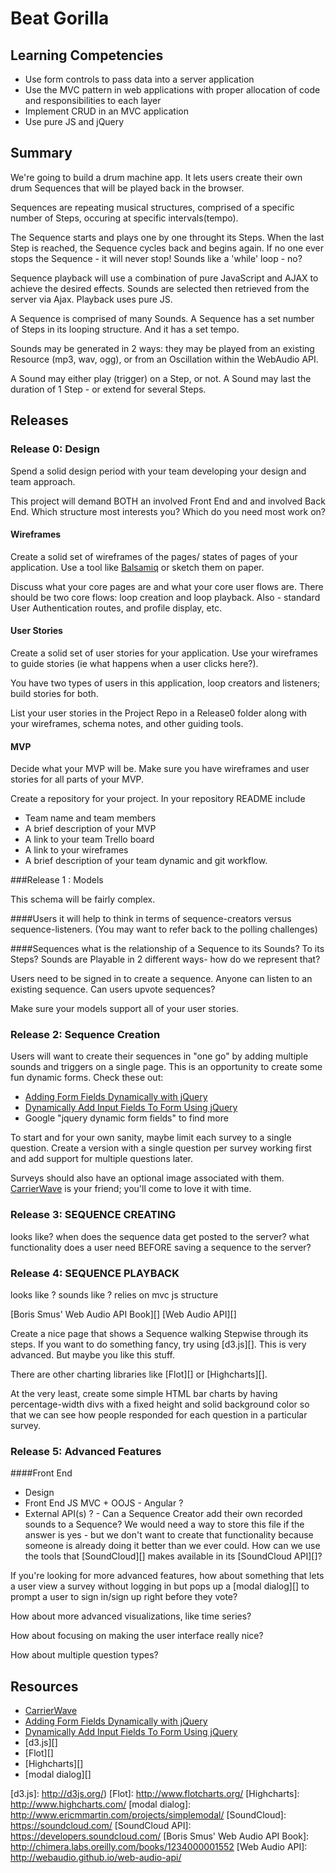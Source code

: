 # Beat Gorilla

## Learning Competencies

* Use form controls to pass data into a server application
* Use the MVC pattern in web applications with proper allocation of code and responsibilities to each layer
* Implement CRUD in an MVC application
* Use pure JS and jQuery

## Summary

We're going to build a drum machine app.
It lets users create their own drum Sequences that will be played back in the browser. 

Sequences are repeating musical structures, comprised of a specific number of Steps, occuring at specific intervals(tempo). 

The Sequence starts and plays one by one throught its Steps. When the last Step is reached, the Sequence cycles back and begins again. If no one ever stops the Sequence - it will never stop! 
Sounds like a 'while' loop - no?

Sequence playback will use a combination of pure JavaScript and AJAX to achieve the desired effects. Sounds are selected then retrieved from the server via Ajax. Playback uses pure JS. 

A Sequence is comprised of many Sounds. 
A Sequence has a set number of Steps in its looping structure. And it has a set tempo. 

Sounds may be generated in 2 ways: they may be played from an existing Resource (mp3, wav, ogg), or from an Oscillation within the WebAudio API. 

A Sound may either play (trigger) on a Step, or not. 
A Sound may last the duration of 1 Step - or extend for several Steps. 

## Releases

### Release 0: Design
Spend a solid design period with your team developing your design and team approach.

This project will demand BOTH an involved Front End and and involved Back End. Which structure most interests you? Which do you need most work on? 
 
#### Wireframes

Create a solid set of wireframes of the pages/ states of pages of your application.  Use a tool like [Balsamiq][balsamiq] or sketch them on paper.

Discuss what your core pages are and what your core user flows are.  There should be two core flows: loop creation and loop playback.
Also - standard User Authentication routes, and profile display, etc.

#### User Stories
Create a solid set of user stories for your application.  Use your wireframes to guide stories (ie what happens when a user clicks here?).

You have two types of users in this application, loop creators and listeners; build stories for both.

List your user stories in the Project Repo in a Release0 folder along with your wireframes, schema notes, and other guiding tools.

#### MVP
Decide what your MVP will be.  Make sure you have wireframes and user stories for all parts of your MVP.

Create a repository for your project. In your repository README include
  * Team name and team members
  * A brief description of your MVP
  * A link to your team Trello board
  * A link to your wireframes
  * A brief description of your team dynamic and git workflow.


###Release 1 : Models

This schema will be fairly complex. 

####Users
it will help to think in terms of sequence-creators versus sequence-listeners. (You may want to refer back to the polling challenges)

####Sequences
what is the relationship of a Sequence to its Sounds? To its Steps? Sounds are Playable in 2 different ways- how do we represent that?

Users need to be signed in to create a sequence. 
Anyone can listen to an existing sequence. 
Can users upvote sequences?

Make sure your models support all of your user stories. 

### Release 2: Sequence Creation

Users will want to create their sequences in "one go" by adding multiple
sounds and triggers on a single page.  This is an opportunity to
create some fun dynamic forms.  Check these out:

* [Adding Form Fields Dynamically with jQuery][]
* [Dynamically Add Input Fields To Form Using jQuery][]
* Google "jquery dynamic form fields" to find more


To start and for your own sanity, maybe limit each survey to a single question.
Create a version with a single question per survey working first and add
support for multiple questions later.

Surveys should also have an optional image associated with them.
[CarrierWave][CarrierWave] is your friend; you'll come to love it with time.

### Release 3: SEQUENCE CREATING 

looks like?
when does the sequence data get posted to the server? 
what functionality does a user need BEFORE saving a sequence to the server?

### Release 4: SEQUENCE PLAYBACK

looks like ? sounds like ?
relies on mvc js structure 

[Boris Smus' Web Audio API Book][]
[Web Audio API][]

Create a nice page that shows a Sequence walking Stepwise through its steps.  If
you want to do something fancy, try using [d3.js][].  This is very advanced. But maybe you like this stuff.

There are other charting libraries like [Flot][] or [Highcharts][].

At the very least, create some simple HTML bar charts by having
percentage-width divs with a fixed height and solid background color so that we
can see how people responded for each question in a particular survey.

### Release 5: Advanced Features

####Front End

* Design 
* Front End JS MVC + OOJS - Angular ? 
* External API(s) ? - Can a Sequence Creator add their own recorded sounds to a Sequence? We would need a way to store this file if the answer is yes - but we don't want to create that functionality because someone is already doing it better than we ever could. How can we use the tools that [SoundCloud][] makes available in its [SoundCloud API][]? 


If you're looking for more advanced features, how about something that lets a
user view a survey without logging in but pops up a [modal dialog][] to prompt
a user to sign in/sign up right before they vote?

How about more advanced visualizations, like time series?

How about focusing on making the user interface really nice?

How about multiple question types?

<!-- ## Optimize Your Learning -->

## Resources

* [CarrierWave][]
* [Adding Form Fields Dynamically with jQuery][]
* [Dynamically Add Input Fields To Form Using jQuery][]
* [d3.js][]
* [Flot][]
* [Highcharts][]
* [modal dialog][]

[Balsamiq]: http://balsamiq.com
[CarrierWave]: https://github.com/jnicklas/carrierwave
[Adding Form Fields Dynamically with jQuery]: http://www.mustbebuilt.co.uk/2012/07/27/adding-form-fields-dynamically-with-jquery/
[Dynamically Add Input Fields To Form Using jQuery]: http://www.infotuts.com/dynamically-add-input-fields-to-form-jquery/
[d3.js]: http://d3js.org/)
[Flot]: http://www.flotcharts.org/
[Highcharts]: http://www.highcharts.com/
[modal dialog]: http://www.ericmmartin.com/projects/simplemodal/
[SoundCloud]: https://soundcloud.com/
[SoundCloud API]: https://developers.soundcloud.com/
[Boris Smus' Web Audio API Book]: http://chimera.labs.oreilly.com/books/1234000001552
[Web Audio API]: http://webaudio.github.io/web-audio-api/
